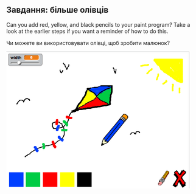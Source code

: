 ## Завдання: більше олівців

Can you add red, yellow, and black pencils to your paint program? Take a look at the earlier steps if you want a reminder of how to do this.

Чи можете ви використовувати олівці, щоб зробити малюнок?

![скріншот](images/paint-final.png)